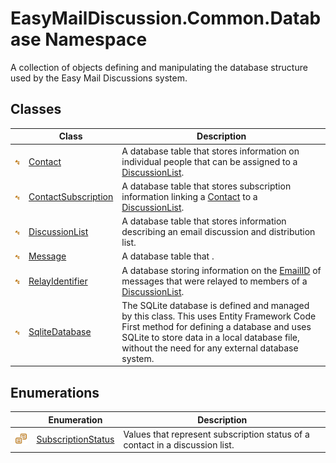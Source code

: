 EasyMailDiscussion.Common.Database Namespace
============================================
A collection of objects defining and manipulating the database structure used by the Easy Mail Discussions system.


Classes
-------

|                 | Class                    | Description                                                                                                                                                                                                                               |
| --------------- | ------------------------ | ----------------------------------------------------------------------------------------------------------------------------------------------------------------------------------------------------------------------------------------- |
| ![Public class] | [Contact][1]             | A database table that stores information on individual people that can be assigned to a [DiscussionList][2].                                                                                                                              |
| ![Public class] | [ContactSubscription][3] | A database table that stores subscription information linking a [Contact][4] to a [DiscussionList][5].                                                                                                                                    |
| ![Public class] | [DiscussionList][2]      | A database table that stores information describing an email discussion and distribution list.                                                                                                                                            |
| ![Public class] | [Message][6]             | A database table that .                                                                                                                                                                                                                   |
| ![Public class] | [RelayIdentifier][7]     | A database storing information on the [EmailID][8] of messages that were relayed to members of a [DiscussionList][2].                                                                                                                     |
| ![Public class] | [SqliteDatabase][9]      | The SQLite database is defined and managed by this class. This uses Entity Framework Code First method for defining a database and uses SQLite to store data in a local database file, without the need for any external database system. |


Enumerations
------------

|                       | Enumeration              | Description                                                                  |
| --------------------- | ------------------------ | ---------------------------------------------------------------------------- |
| ![Public enumeration] | [SubscriptionStatus][10] | Values that represent subscription status of a contact in a discussion list. |

[1]: Contact/README.md
[2]: DiscussionList/README.md
[3]: ContactSubscription/README.md
[4]: ContactSubscription/Contact.md
[5]: ContactSubscription/DiscussionList.md
[6]: Message/README.md
[7]: RelayIdentifier/README.md
[8]: Message/EmailID.md
[9]: SqliteDatabase/README.md
[10]: SubscriptionStatus/README.md
[Public class]: ../icons/pubclass.svg "Public class"
[Public enumeration]: ../icons/pubenumeration.svg "Public enumeration"